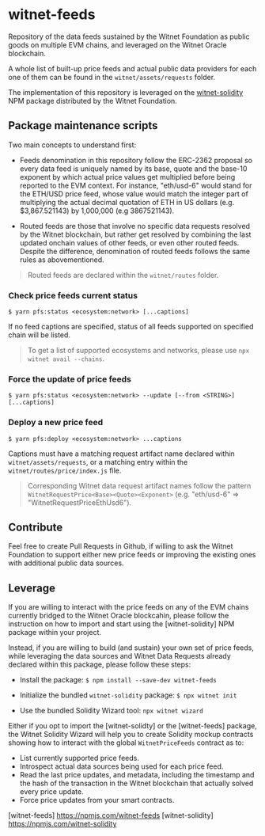 # witnet-feeds

Repository of the data feeds sustained by the Witnet Foundation as public goods on multiple EVM chains, and leveraged on the Witnet Oracle blockchain. 

A whole list of built-up price feeds and actual public data providers for each one of them can be found in the `witnet/assets/requests` folder.

The implementation of this repository is leveraged on the [witnet-solidity](https://npmjs.com/witnet-solidity) NPM package distributed by the Witnet Foundation. 

## Package maintenance scripts

Two main concepts to understand first: 

- Feeds denomination in this repository follow the ERC-2362 proposal so every data feed is uniquely named by its base, quote and the base-10 exponent by which actual price values get multiplied before being reported to the EVM context. For instance, "eth/usd-6" would stand for the ETH/USD price feed, whose value would match the integer part of multiplying the actual decimal quotation of ETH in US dollars (e.g. $3,867.521143) by 1,000,000 (e.g 3867521143).

- Routed feeds are those that involve no specific data requests resolved by the Witnet blockchain, but rather get resolved by combining the last updated onchain values of other feeds, or even other routed feeds. Despite the difference, denomination of routed feeds follows the same rules as abovementioned.

> Routed feeds are declared within the `witnet/routes` folder.

### Check price feeds current status

`$ yarn pfs:status <ecosystem:network> [...captions]`

If no feed captions are specified, status of all feeds supported on specified chain will be listed.

> To get a list of supported ecosystems and networks, please use `npx witnet avail --chains`.

### Force the update of price feeds

`$ yarn pfs:status <ecosystem:network> --update [--from <STRING>] [...captions]`

### Deploy a new price feed

`$ yarn pfs:deploy <ecosystem:network> ...captions`

Captions must have a matching request artifact name declared within `witnet/assets/requests`, or a matching entry within the `witnet/routes/price/index.js` file. 

> Corresponding Witnet data request artifact names follow the pattern `WitnetRequestPrice<Base><Quote><Exponent>` (e.g. "eth/usd-6" => "WitnetRequestPriceEthUsd6").

## Contribute

Feel free to create Pull Requests in Github, if willing to ask the Witnet Foundation to support either new price feeds or improving the existing ones with additional public data sources. 

## Leverage

If you are willing to interact with the price feeds on any of the EVM chains currently bridged to the Witnet Oracle blockcahin, please follow the instruction on how to import and start using the [witnet-solidity] NPM package within your project. 

Instead, if you are willing to build (and sustain) your own set of price feeds, while leveraging the data sources and Witnet Data Requests already declared within this package, please follow these steps:

- Install the package: 
  `$ npm install --save-dev witnet-feeds`

- Initialize the bundled `witnet-solidity` package: 
  `$ npx witnet init`

- Use the bundled Solidity Wizard tool:
  `npx witnet wizard`

Either if you opt to import the [witnet-solidty] or the [witnet-feeds] package, the Witnet Solidity Wizard will help you to create Solidity mockup contracts showing how to interact with the global `WitnetPriceFeeds` contract as to:
- List currently supported price feeds.
- Introspect actual data sources being used for each price feed.
- Read the last price updates, and metadata, including the timestamp and the hash of the transaction in the Witnet blockchain that actually solved every price update.
- Force price updates from your smart contracts.

[witnet-feeds] https://npmjs.com/witnet-feeds
[witnet-solidity] https://npmjs.com/witnet-solidity